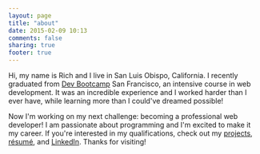 ```yaml
---
layout: page
title: "about"
date: 2015-02-09 10:13
comments: false
sharing: true
footer: true
---
```


Hi, my name is Rich and I live in San Luis Obispo, California. I recently graduated from [Dev Bootcamp](http://devbootcamp.com/) San Francisco, an intensive course in web development. It was an incredible experience and I worked harder than I ever have, while learning more than I could've dreamed possible!

Now I'm working on my next challenge: becoming a professional web developer! I am passionate about programming and I'm excited to make it my career. If you're interested in my qualifications, check out my [projects](/projects), [résumé](/resume.pdf), and [LinkedIn](https://www.linkedin.com/in/rjmccluskey). Thanks for visiting!